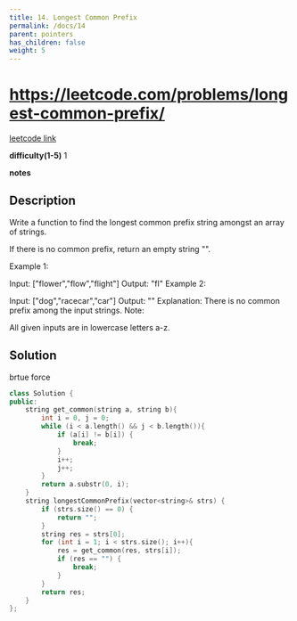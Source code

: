 ```yaml
---
title: 14. Longest Common Prefix
permalink: /docs/14
parent: pointers
has_children: false
weight: 5
---
```

# https://leetcode.com/problems/longest-common-prefix/
[leetcode link](https://leetcode.com/problems/longest-common-prefix/)

**difficulty(1-5)** 
1

**notes**   

## Description
Write a function to find the longest common prefix string amongst an array of strings.

If there is no common prefix, return an empty string "".

Example 1:

Input: ["flower","flow","flight"]
Output: "fl"
Example 2:

Input: ["dog","racecar","car"]
Output: ""
Explanation: There is no common prefix among the input strings.
Note:

All given inputs are in lowercase letters a-z.

## Solution

brtue force

```c++
class Solution {
public:
    string get_common(string a, string b){
        int i = 0, j = 0;
        while (i < a.length() && j < b.length()){
            if (a[i] != b[i]) {
                break;
            }
            i++;
            j++;
        }
        return a.substr(0, i);
    }
    string longestCommonPrefix(vector<string>& strs) {
        if (strs.size() == 0) {
            return "";
        }
        string res = strs[0];
        for (int i = 1; i < strs.size(); i++){
            res = get_common(res, strs[i]);
            if (res == "") {
                break;
            }
        }
        return res;
    }
};
```

<!-- 
Default label
{: .label }

Blue label
{: .label .label-blue }

Stable
{: .label .label-green }

New release
{: .label .label-purple }

Coming soon
{: .label .label-yellow }

Deprecated
{: .label .label-red } -->

